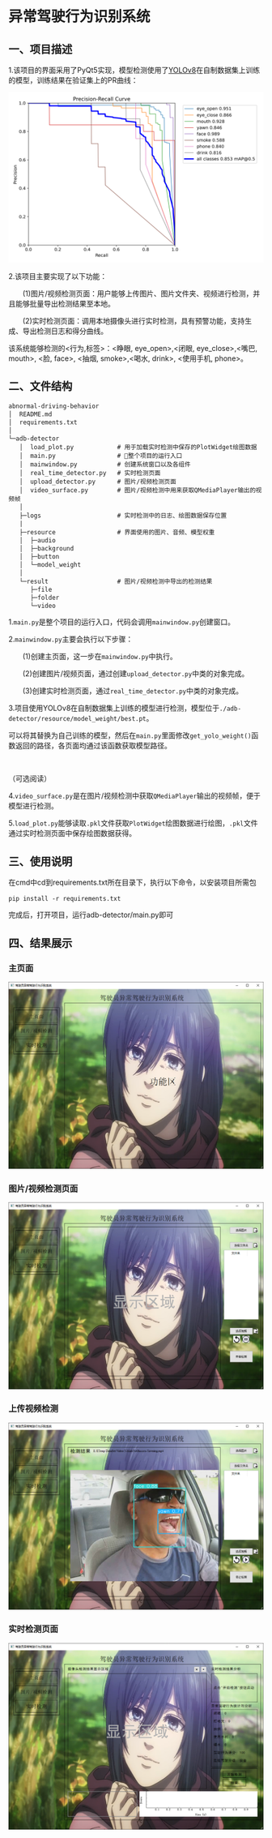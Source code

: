 # 异常驾驶行为识别系统

## 一、项目描述
1.该项目的界面采用了PyQt5实现，模型检测使用了[YOLOv8](https://github.com/ultralytics/ultralytics)在自制数据集上训练的模型，训练结果在验证集上的PR曲线：

![image](./assets/PR_curve.png)


2.该项目主要实现了以下功能：

&emsp;&emsp;(1)图片/视频检测页面：用户能够上传图片、图片文件夹、视频进行检测，并且能够批量导出检测结果至本地。

&emsp;&emsp;(2)实时检测页面：调用本地摄像头进行实时检测，具有预警功能，支持生成、导出检测日志和得分曲线。

该系统能够检测的<行为,标签>：<睁眼, eye_open>,<闭眼, eye_close>,<嘴巴, mouth>, <脸, face>, <抽烟, smoke>,<喝水, drink>, <使用手机, phone>。
## 二、文件结构
```commandline
abnormal-driving-behavior
│  README.md
│  requirements.txt
│
└─adb-detector
   │  load_plot.py            # 用于加载实时检测中保存的PlotWidget绘图数据
   │  main.py                 # 🔺整个项目的运行入口
   │  mainwindow.py           # 创建系统窗口以及各组件
   │  real_time_detector.py   # 实时检测页面
   │  upload_detector.py      # 图片/视频检测页面
   │  video_surface.py        # 图片/视频检测中用来获取QMediaPlayer输出的视频帧
   │
   ├─logs                     # 实时检测中的日志、绘图数据保存位置
   |
   ├─resource                 # 界面使用的图片、音频、模型权重
   │  ├─audio
   │  ├─background
   │  ├─button
   │  └─model_weight
   │
   └─result                   # 图片/视频检测中导出的检测结果
      ├─file
      ├─folder
      └─video
```
1.`main.py`是整个项目的运行入口，代码会调用`mainwindow.py`创建窗口。

2.`mainwindow.py`主要会执行以下步骤：

&emsp;&emsp;(1)创建主页面，这一步在`mainwindow.py`中执行。

&emsp;&emsp;(2)创建图片/视频页面，通过创建`upload_detector.py`中类的对象完成。

&emsp;&emsp;(3)创建实时检测页面，通过`real_time_detector.py`中类的对象完成。

3.项目使用YOLOv8在自制数据集上训练的模型进行检测，模型位于`./adb-detector/resource/model_weight/best.pt`。

可以将其替换为自己训练的模型，然后在`main.py`里面修改`get_yolo_weight()`函数返回的路径，各页面均通过该函数获取模型路径。

<br/>

（可选阅读）

4.`video_surface.py`是在图片/视频检测中获取`QMediaPlayer`输出的视频帧，便于模型进行检测。

5.`load_plot.py`能够读取`.pkl`文件获取`PlotWidget`绘图数据进行绘图，`.pkl`文件通过实时检测页面中保存绘图数据获得。

## 三、使用说明
在cmd中cd到requirements.txt所在目录下，执行以下命令，以安装项目所需包
```commandline
pip install -r requirements.txt
```
完成后，打开项目，运行adb-detector/main.py即可

## 四、结果展示
### 主页面
![image](./assets/main.png)

### 图片/视频检测页面
![image](./assets/upload.png)

### 上传视频检测
![image](./assets/upload_eg.png)

### 实时检测页面
![image](./assets/real-time.png)

